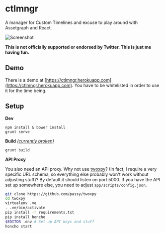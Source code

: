 ctlmngr
=======

A manager for Custom Timelines and excuse to play around with Assetgraph and
React.

![Screenshot](media/screenshot.png)

**This is not officially supported or endorsed by Twitter. This is just me
having fun.**

Demo
----

There is a demo at
[https://ctlmngr.herokuapp.com](https://ctlmngr.herokuapp.com). You have to be
whitelisted in order to use it for the time being.

Setup
-----

**Dev**

```
npm install & bower install
grunt serve
```

**Build**
*[(currently broken)](https://github.com/passy/ctlmngr/issues/19)*
```
grunt build
```

**API Proxy**

You also need an API proxy. Why not use
[twoxpy](http://github.com/passy/twoxpy)? (In fact, I require a very specific
URL schema, so everything else probably won't work without adjusting stuff)? By
default it should listen on port 5000. If you have the API set up somewhere
else, you need to adjust `app/scripts/config.json`.

```bash
git clone https://github.com/passy/twoxpy
cd twoxpy
virtualenv .ve
. .ve/bin/activate
pip install -r requirements.txt
pip install honcho
$EDITOR .env # Set up API keys and stuff
honcho start
```
